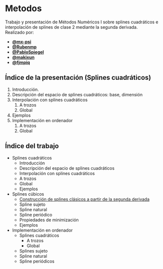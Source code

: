 # Metodos

Trabajo y presentación de Métodos Numéricos I sobre splines cuadráticos e interpolación de splines de clase 2
mediante la segunda derivada. Realizado por:

- [**@mx-psi**](https://github.com/mx-psi)
- [**@Rubenmp**](https://github.com/Rubenmp)
- [**@PabloSpiegel**](https://github.com/PabloSpiegel)
- [**@makixun**](https://github.com/makixun)
- [**@fjmpiq**](https://github.com/fjmpiq)

## Índice de la presentación (Splines cuadráticos)

1. Introducción.
2. Descripción del espacio de splines cuadráticos: base, dimensión
3. Interpolación con splines cuadráticos
   1. A trozos
   2. Global
4. Ejemplos
5. Implementación en ordenador
   1. A trozos
   2. Global


## Índice del trabajo

- Splines cuadráticos
	- Introducción
	- Descripción del espacio de splines cuadráticos
	- Interpolación con splines cuadráticos
   	- A trozos
   	- Global
	- Ejemplos
- Splines cúbicos
	- [Construcción de splines clásicos a partir de la segunda derivada](https://en.wikiversity.org/wiki/Cubic_Spline_Interpolation)
   	- Spline sujeto
   	- Spline natural
   	- Spline periódico
	- Propiedades de minimización
	- Ejemplos
- Implementación en ordenador
	- Splines cuadráticos
      - A trozos
      - Global
	- Splines sujeto
	- Spline natural
	- Spline periódicos
